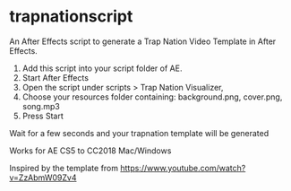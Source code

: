 # trapnationscript
An After Effects script to generate a Trap Nation Video Template in After Effects.

1. Add this script into your script folder of AE. 
2. Start After Effects
3. Open the script under scripts > Trap Nation Visualizer, 
4. Choose your resources folder containing: background.png, cover.png, song.mp3
5. Press Start

Wait for a few seconds and your trapnation template will be generated

Works for AE CS5 to CC2018 Mac/Windows 

Inspired by the template from https://www.youtube.com/watch?v=ZzAbmW09Zv4
